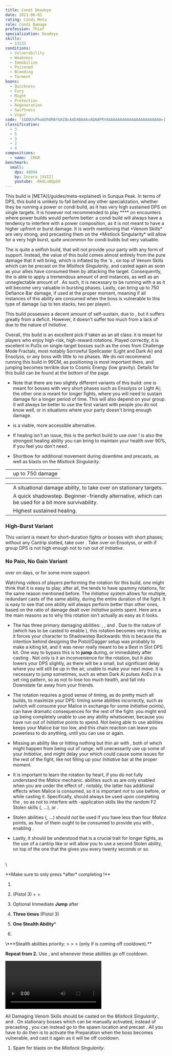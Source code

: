 ```yaml
---
title: Condi Deadeye
date: 2021-06-01
rating: Condi Meta
role: Condi Damage
profession: Thief
specialization: Deadeye
skills:
  - 13132
conditions:
  - Vulnerability
  - Weakness
  - Immobilize
  - Poisoned
  - Bleeding
  - Torment
boons:
  - Quickness
  - Fury
  - Might
  - Protection
  - Regeneration
  - Swiftness
  - Vigor
code: '[&DQUsPhwbOh8MAYUAIBcAAD4BAAAvAQAAPRYAAAAAAAAAAAAAAAAAAAAAAAA=]'
classification:
  - 3
  - 5
  - 3
  - 2
  - 4
compositions:
  - name: _CRGB
benchmark:
  small:
    dps: 40094
    by: Incera [XVII]
    youtube: -Rk0Lu8QpbU
---
```


<Message>
This build is [META](/guides/meta-explained) in Sunqua Peak. In terms of DPS, this build is unlikely to fall behind any other specialization, whether they be running a power or condi build, as it has very high sustained DPS on single targets. It is however not recommended to play **<Specialization text="Condi Deadeye" name="Deadeye"/>** on encounters where power builds would perform better: a condi build will always have a tendency to interfere with a power composition, as it is not meant to have a higher upfront or burst damage. It is worth mentioning that *Venom Skills* are very strong, and precasting them on the *Mistlock Singularity* will allow for a very high burst, quite uncommon for condi builds but very valuable.
</Message>

The **<Specialization text="Condi Deadeye" name="Deadeye"/>** is quite a selfish build, that will not provide your party with any form of support. Instead, the value of this build comes almost entirely from the pure damage that it will bring, which is inflated by the **<Specialization text="Condi Soulbeast" name="Soulbeast"/>**'s <Skill id="40498"/>, on top of Venom Skills which can be precast on the _Mistlock Singularity_, and casted again as soon as your allies have consumed them by attacking the target. Consequently, the **<Specialization text="Condi Deadeye" name="Deadeye"/>** is able to apply a tremendous amount of <Condition name="Poisoned"/> and <Condition name="Bleeding"/> instances, as well as an unneglectable amount of <Condition name="Torment"/>. As such, it is necessary to be running with a <Item id="44944"/> as it will become very valuable in bursting phases. Lastly, <Skill id="13132"/> can bring up to 750 Defiance Bar damage, if used at the proper moment, meaning if all instances of this ability are consumed when the boss is vulnerable to this type of damage (up to ten stacks, two per player).

This build possesses a decent amount of self-sustain, due to <Trait id="2111"/>, but it suffers greatly from a <Boon name="Quickness"/> deficit. However, it doesn't suffer too much from a lack of <Boon name="Alacrity"/> due to the nature of _Initiative_.

Overall, this build is an excellent pick if taken as an alt class: it is meant for players who enjoy high-risk, high-reward rotations. Played correctly, it is excellent in PuGs on single-target bosses such as the ones from Challenge Mode Fractals, most notably Sorrowful Spellcaster (Light and Dark Ai) and Ensolyss, or any boss with little to no phases. We do not recommend running this build in 99CM, as positioning is most important there, and jumping <Skill name="shadowstrike"/> becomes terrible due to Cosmic Energy (low gravity). Details for this build can be found at the bottom of the page.

<Divider text="Equipment"/>

- Note that there are two slightly different variants of this build: one is meant for bosses with very short phases such as Ensolyss or Light Ai; the other one is meant for longer fights, where you will need to sustain damage for a longer period of time. This will also depend on your group. It will always be better to use the first variant with people you do not know well, or in situations where your party doesn't bring enough damage.

- <Item name="afflicted"/> is a viable, more accessible alternative.

- If healing isn't an issue, this is the perfect build to use <Item name="writofmasterfulmalice"/> over <Item name="tuningicicle"/> ! <Skill name="signetofmalice"/> is also the strongest healing ability you can bring to maintain your health over 90%, if you feel you don't need <Skill name="hideinshadows"/>.

<Grid>
<GridItem sm="4">
<Armor weight="Medium" helmAffix="Viper" helmRune="Nightmare" shouldersAffix="Viper" shouldersRune="Nightmare" coatAffix="Viper" coatRune="Nightmare" glovesAffix="Viper" glovesRune="Nightmare" leggingsAffix="Viper" leggingsRune="Nightmare" bootsAffix="Viper" bootsRune="Nightmare" helmInfusionId="49432" shouldersInfusionId="49432" coatInfusionId="49432" glovesInfusionId="49432" leggingsInfusionId="49432" bootsInfusionId="49432"/>
</GridItem>

<GridItem sm="4">
<Weapons weapon1MainType="Pistol" weapon1MainAffix="Viper" weapon1MainSigil1="Malice" weapon1OffType="Dagger" weapon1OffAffix="Viper" weapon1OffSigil="bursting" weapon2MainType="shortbow" weapon1MainInfusion1Id="49432" weapon1OffInfusionId="49432"/>

<Card title="Swap Weapons">

- Shortbow for additional movement during downtime and <Item name="doom"/> precasts, as well as <Boon name="might"/> blasts on the _Mistlock Singularity_.

</Card>
</GridItem>

<GridItem sm="4">
<BackAndTrinkets backItemAffix="Viper" accessory1Affix="Viper" accessory2Affix="Viper" amuletAffix="Viper" ring1Affix="Viper" ring2Affix="Viper" backItemInfusion1Id="49432" backItemInfusion2Id="49432" accessory1InfusionId="49432" accessory2InfusionId="49432" ring1Infusion1Id="49432" ring1Infusion2Id="49432" ring1Infusion3Id="49432" ring2Infusion1Id="49432" ring2Infusion2Id="49432" ring2Infusion3Id="49432"/>

<Consumables foodId="86997" utilityId="77567" infusionId="37130"/>
</GridItem>
</Grid>

<Divider text="Build"/>

<Grid>
<GridItem sm="7">
<Traits traits1="Trickery" traits1Selected="Burst of Agility,Pressure Striking,Deadly Ambush" traits2="Deadly Arts" traits2Selected="Deadly Ambition,Panic Strike,Potent Poison" traits3="Deadeye" traits3Selected="One in the Chamber,Premeditation,Maleficent Seven"/>

<Card title="Defiance Bar Damage">

|                     |                  |
| ------------------- | ---------------- |
| <Skill id="13132"/> | up to 750 damage |

</Card>
</GridItem>

<GridItem sm="5">
<Skills heal="Hide in Shadows" utility1="Mercy" utility2="Skale Venom" utility3="Spider Venom" elite="Shadow Meld"/>

<Card title="Situational Skills">

|                                                           |                                                                                                    |
| --------------------------------------------------------- | -------------------------------------------------------------------------------------------------- |
| <Skill id="13026" size="big" disableText/>                | A situational damage ability, to take over <Skill name="devourervenom"/> on stationary targets.    |
| <Skill name="infiltratorssignet" size="big" disableText/> | A quick shadowstep. Beginner-friendly alternative, which can be used for a bit more survivability. |
| <Skill name="signetofmalice" size="big" disableText/>     | Highest sustained healing.                                                                         |

</Card>
</GridItem>
</Grid>

<Divider text="Build Variants"/>

### High-Burst Variant

This variant is meant for short-duration fights or bosses with short phases; without any Cantrip slotted, take <Trait name="maliciousintent"/> over <Trait name="oneinthechamber"/>. Take <Skill id="13026"/> over <Skill name="devourervenom"/> on Ensolyss, or <Skill name="mercy"/> with <Trait name="oneinthechamber"/> if group DPS is not high enough not to run out of _Initiative_.

<Grid>
<GridItem sm="4">
<Skills heal="Hide in Shadows" utility1="Devourer Venom" utility2="Skale Venom" utility3="Spider Venom" elite="Basilisk Venom" unembossed/>
</GridItem>

<GridItem sm="8">
<Traits traits1="Deadeye" traits1Selected="Malicious Intent,Premeditation,Maleficent Seven" unembossed/>
</GridItem>
</Grid>

### No Pain, No Gain Variant

<Trait id="1277"/> over <Trait id="1190"/> on <Instability name="No Pain, No Gain"/> days, or for some more support.

<Grid>
<GridItem sm="4">
<Skills heal="Hide in Shadows" utility1="Mercy" utility2="Skale Venom" utility3="Spider Venom" elite="Shadow Meld" unembossed/>
</GridItem>

<GridItem sm="8">
<Traits traits1="Trickery" traits1Selected="Burst of Agility,Bountiful Theft,Deadly Ambush" unembossed/>
</GridItem>
</Grid>

<Divider text="Details"/>

Watching videos of players performing the rotation for this build, one might think that it is easy to play; after all, the **<Specialization text="Thief" name="Thief"/>** tends to have spammy rotations, for the same reason mentioned before. The _Initiative_ system allows for multiple, redundant casts of the same ability, during the entire duration of the fight. It is easy to see that one ability will always perform better than other ones, based on the ratio of damage dealt over _Initiative_ points spent. Here are a the main reasons as to why this rotation isn't actually as easy as it looks.

- The **<Specialization text="Condi Deadeye" name="Deadeye"/>** has three primary damaging abilities: <Skill id="50466"/>, <Skill id="59526"/>, and <Skill id="13010"/>. Due to the nature of <Skill id="13010"/> (which has to be casted to enable <Skill id="59526"/>), this rotation becomes very tricky, as it forces your character to Shadowstep Backwards: this is because the intention behind designing the Pistol/Dagger setup was probably to make a kiting kit, and it was never really meant to be a Best in Slot DPS kit. One way to bypass this is to **jump** during, or immediately after casting <Skill id="13010"/>. Not only is it an inconvenience for the rotation, but it also lowers your DPS slightly, as there will be a small, but significant delay where you will still be up in the air, unable to make your next move. It is necessary to jump <Skill id="13010"/> sometimes, such as when Dark Ai pulses AoEs in a set ring pattern, so as not to lose too much health, and fall into Downstate far away from your friends.

- The rotation requires a good sense of timing, as do pretty much all **<Specialization text="Deadeye" name="Deadeye"/>** builds, to maximize your DPS: timing some abilities incorrectly, such as <Skill id="41372"/> (which will consume your Malice in exchange for some _Initiative_ points), can have dramatic consequences for the rest of the fight: you might end up being completely unable to use any ability whatsoever, because you have run out of _Initiative_ points to spend. Not being able to use abilities keeps your Malice bar too low, and this chain reaction can leave you powerless to do anything, until you can use <Skill name="mercy"/> or <Skill name="deadeyesmark"/> again.

- Missing an ability like <Skill name="shadowstrike"/> or hitting nothing but thin air with <Skill name="repeater"/>, both of which might happen from being out of range, will unecessarily use up some of your _Initiative_, and might delay your <Trait id="2111"/> which could cause some issues for the rest of the fight, like not filling up your _Initiative_ bar at the proper moment.

- It is important to learn the rotation by heart, if you do not fully understand the _Malice_ mechanic. abilities such as <Skill id="50466"/> are only enabled when you are under the effect of <Effect name="Stealth"/>; notably, the latter has additional effects when Malice is consumed, so it is important _not_ to use <Skill name="mercy"/> before, or while casting it. Specifically, <Skill name="mercy"/> should always be used upon completing the <Skill id="50466"/>, so as not to interfere with <Effect name="stealth"/>-application skills like the random F2 Stolen skills (<Skill name="stealtime"/>, ...), <Skill name="hideinshadows"/> or <Skill name="shadowmeld"/>.

- Stolen abilities (<Skill name="stealhealth"/>, <Skill name="stealstrength"/>...) should _not_ be used if you have less than four _Malice_ points, as four of them ought to be consumed to provide you with <Effect name="Stealth"/>, enabling <Skill id="50466"/>.

- Lastly, it should be understood that <Trait id="2136"/> is a crucial trait for longer fights, as the use of a cantrip like <Skill name="shadowmeld"/> or <Skill name="Mercy"/> will allow you to use a second Stolen ability, on top of the one that the <Skill name="deadeyesmark"/> gives you every twenty seconds or so.

\
\

<Divider text="Rotation / Skill usage"/>

<Grid>
<GridItem sm="6">
<Card title="Rotation">

<Message>
**Make sure to only press <Skill name="mercy"/> *after* completing <Skill name="malicioussneakattack"/> !**
</Message>

1.  <Skill name="deadeyesmark"/>

2.  <Skill name="Shadow Strike"/> (Pistol 3) + <Skill name="Skale Venom"/> + <Skill name="Spider Venom"/>

3.  Optional Immediate **Jump** after <Skill name="Shadow Strike"/>

4.  **<Skill name="Repeater"/> Three times** (Pistol 3)

5.  **One Stealth Ability**\*

6.  <Skill name="malicioussneakattack"/>

<Message>
\***Stealth abilities priority: <Skill name="stealtime"/> > <Skill name="hideinshadows"/> > <Skill name="shadowmeld"/> > <Skill name="cloakanddagger"/>(only if <Skill name="deadeyesmark"/> is coming off cooldown).**
</Message>

**Repeat from 2.** Use <Skill name="deadeyesmark"/>, <Skill name="skalevenom"/> and <Skill name="spidervenom"/> whenever these abilities go off cooldown.
</Card>
</GridItem>

<GridItem sm="6">
<Card title="Golem rotation">

<Video youtube="-Rk0Lu8QpbU" caption="by Incera"/>
</Card>

<Card title="Precasting">

All Damaging Venom Skills should be casted on the _Mistlock Singularity_:<Skill name="Skale Venom"/>, <Skill name="Spider Venom"/> and <Skill name="Devourer Venom"/>. On stationary bosses which can be manually activated, instead of precasting <Skill name="Devourer Venom"/>, you can instead go to the spawn location and precast <Skill name="preparethousandneedles"/>. All you have to do then is to activate the Preparation when the boss becomes vulnerable, and cast it again as it will be off cooldown.

1.  Spam <Skill name="clusterbomb"/> for <Boon name="might"/> blasts on the _Mistlock Singularity_.

</Card>
</GridItem>
</Grid>
